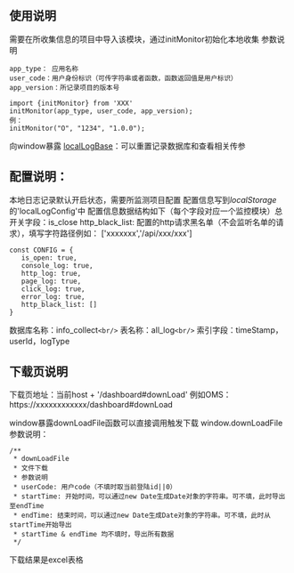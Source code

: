 ## 使用说明

需要在所收集信息的项目中导入该模块，通过initMonitor初始化本地收集 参数说明

```
app_type： 应用名称
user_code：用户身份标识（可传字符串或者函数，函数返回值是用户标识）
app_version：所记录项目的版本号
```

```
import {initMonitor} from 'XXX'
initMonitor(app_type, user_code, app_version);
例：
initMonitor("O", "1234", "1.0.0");
```

向window暴露 [localLogBase](https://)：可以重置记录数据库和查看相关传参

## 配置说明：

本地日志记录默认开启状态，需要所监测项目配置 配置信息写到*localStorage* 的'localLogConfig'中 配置信息数据结构如下（每个字段对应一个监控模块）总开关字段：is_close http_black_list:
配置的http请求黑名单（不会监听名单的请求），填写字符路径例如：
['xxxxxxx','/api/xxx/xxx']

```
const CONFIG = {
   is_open: true,
   console_log: true,
   http_log: true,
   page_log: true,
   click_log: true,
   error_log: true,
   http_black_list: []
}
```

数据库名称：info_collect`<br/>`
表名称：all_log`<br/>`
索引字段：timeStamp，userId，logType

## 下载页说明

下载页地址：当前host + '/dashboard#downLoad' 例如OMS：https://xxxxxxxxxxxx/dashboard#downLoad

window暴露downLoadFile函数可以直接调用触发下载 window.downLoadFile 参数说明：

```
/**
 * downLoadFile
 * 文件下载
 * 参数说明
 * userCode: 用户code（不填时取当前登陆id||0）
 * startTime: 开始时间，可以通过new Date生成Date对象的字符串。可不填，此时导出至endTime
 * endTime: 结束时间，可以通过new Date生成Date对象的字符串。可不填，此时从startTime开始导出
 * startTime & endTime 均不填时，导出所有数据
 */
```

下载结果是excel表格


